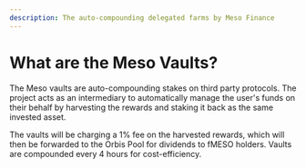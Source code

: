 ```yaml
---
description: The auto-compounding delegated farms by Meso Finance
---
```


# What are the Meso Vaults?

The Meso vaults are auto-compounding stakes on third party protocols. The project acts as an intermediary to automatically manage the user's funds on their behalf by harvesting the rewards and staking it back as the same invested asset.

The vaults will be charging a 1% fee on the harvested rewards, which will then be forwarded to the Orbis Pool for dividends to fMESO holders. Vaults are compounded every 4 hours for cost-efficiency.
